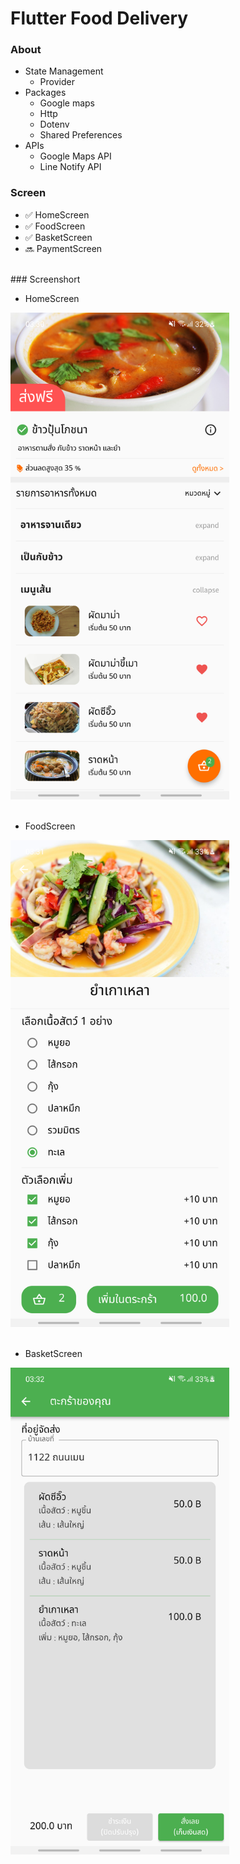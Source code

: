 # Flutter Food Delivery
 
### About

* State Management
    + Provider
* Packages 
    + Google maps 
    + Http 
    + Dotenv 
    + Shared Preferences
* APIs
    +  Google Maps API
    +  Line Notify API

### Screen

<!-- :white_check_mark: : Finish<br/>
:parking: : Inprogress<br/>
:soon: : Plan<br/>
:x: : Abandon<br/> -->

- :white_check_mark: HomeScreen 
- :white_check_mark: FoodScreen
- :white_check_mark: BasketScreen
- :soon: PaymentScreen
<!-- - :soon: OrderScreen -->
<br/>
### Screenshort

- HomeScreen <br/>
<img src="screenshots/flutter_01.png" width="350">
<br/><br/>

- FoodScreen <br/>
<img src="screenshots/flutter_02.png" width="350">
<br/><br/>

- BasketScreen <br/>
<img src="screenshots/flutter_03.png" width="350">
<br/><br/>



